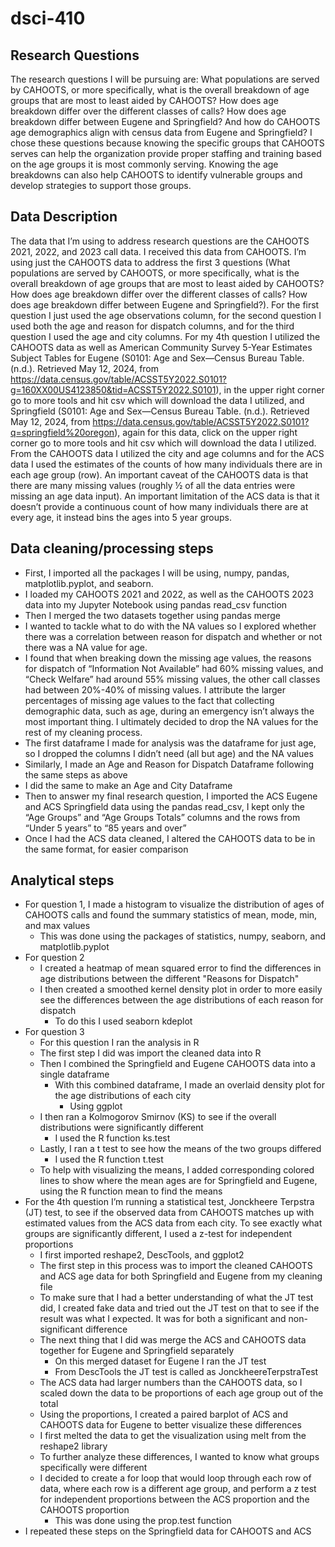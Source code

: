 # dsci-410

## Research Questions

The research questions I will be pursuing are: What populations are served by CAHOOTS, or more specifically, what is the overall breakdown of age groups that are most to least aided by CAHOOTS? How does age breakdown differ over the different classes of calls? How does age breakdown differ between Eugene and Springfield? And how do CAHOOTS age demographics align with census data from Eugene and Springfield? I chose these questions because knowing the specific groups that CAHOOTS serves can help the organization provide proper staffing and training based on the age groups it is most commonly serving. Knowing the age breakdowns can also help CAHOOTS to identify vulnerable groups and develop strategies to support those groups. 

## Data Description

The data that I’m using to address research questions are the CAHOOTS 2021, 2022, and 2023 call data. I received this data from CAHOOTS. I’m using just the CAHOOTS data to address the first 3 questions (What populations are served by CAHOOTS, or more specifically, what is the overall breakdown of age groups that are most to least aided by CAHOOTS? How does age breakdown differ over the different classes of calls? How does age breakdown differ between Eugene and Springfield?). For the first question I just used the age observations column, for the second question I used both the age and reason for dispatch columns, and for the third question I used the age and city columns. For my 4th question I utilized the CAHOOTS data as well as American Community Survey 5-Year Estimates Subject Tables for Eugene (S0101: Age and Sex—Census Bureau Table. (n.d.). Retrieved May 12, 2024, from https://data.census.gov/table/ACSST5Y2022.S0101?g=160XX00US4123850&tid=ACSST5Y2022.S0101), in the upper right corner go to more tools and hit csv which will download the data I utilized, and Springfield (S0101: Age and Sex—Census Bureau Table. (n.d.). Retrieved May 12, 2024, from https://data.census.gov/table/ACSST5Y2022.S0101?q=springfield%20oregon), again for this data, click on the upper right corner go to more tools and hit csv which will download the data I utilized. From the CAHOOTS data I utilized the city and age columns and for the ACS data I used the estimates of the counts of how many individuals there are in each age group (row). An important caveat of the CAHOOTS data is that there are many missing values (roughly ½ of all the data entries were missing an age data input). An important limitation of the ACS data is that it doesn’t provide a continuous count of how many individuals there are at every age, it instead bins the ages into 5 year groups.

## Data cleaning/processing steps

- First, I imported all the packages I will be using, numpy, pandas, matplotlib.pyplot, and seaborn. 
- I loaded my CAHOOTS 2021 and 2022, as well as the CAHOOTS 2023 data into my Jupyter Notebook using pandas read_csv function
- Then I merged the two datasets together using pandas merge
- I wanted to tackle what to do with the NA values so I explored whether there was a correlation between reason for dispatch and whether or not there was a NA value for age.
- I found that when breaking down the missing age values, the reasons for dispatch of “Information Not Available” had 60% missing values, and “Check Welfare” had around 55% missing values, the other call classes had between 20%-40% of missing values. I attribute the larger percentages of missing age values to the fact that collecting demographic data, such as age, during an emergency isn’t always the most important thing. I ultimately decided to drop the NA values for the rest of my cleaning process. 
- The first dataframe I made for analysis was the dataframe for just age, so I dropped the columns I didn’t need (all but age) and the NA values
- Similarly, I made an Age and Reason for Dispatch Dataframe following the same steps as above
- I did the same to make an Age and City Dataframe 
- Then to answer my final research question, I imported the ACS Eugene and ACS Springfield data using the pandas read_csv, I kept only the “Age Groups” and “Age Groups Totals” columns and the rows from “Under 5 years” to “85 years and over” 
- Once I had the ACS data cleaned, I altered the CAHOOTS data to be in the same format, for easier comparison 

## Analytical steps
- For question 1, I made a histogram to visualize the distribution of ages of CAHOOTS calls and found the summary statistics of mean, mode, min, and max values
     - This was done using the packages of statistics, numpy, seaborn, and matplotlib.pyplot
- For question 2 
     - I created a heatmap of mean squared error to find the differences in age distributions between the different "Reasons for Dispatch"
     - I then created a smoothed kernel density plot in order to more easily see the differences between the age distributions of each reason for dispatch
          - To do this I used seaborn kdeplot
- For question 3
     - For this question I ran the analysis in R 
     - The first step I did was import the cleaned data into R 
     - Then I combined the Springfield and Eugene CAHOOTS data into a single dataframe 
          - With this combined dataframe, I made an overlaid density plot for the age distributions of each city
               - Using ggplot
     - I then ran a Kolmogorov Smirnov (KS) to see if the overall distributions were significantly different 
          - I used the R function ks.test
     - Lastly, I ran a t test to see how the means of the two groups differed
          - I used the R function t.test
     - To help with visualizing the means, I added corresponding colored lines to show where the mean ages are for Springfield and Eugene, using the R function mean to find the means
- For the 4th question I’m running a statistical test, Jonckheere Terpstra (JT) test, to see if the observed data from CAHOOTS matches up with estimated values from the ACS data from each city. To see exactly what groups are significantly different, I used a z-test for independent proportions
     - I first imported reshape2, DescTools, and ggplot2
     - The first step in this process was to import the cleaned CAHOOTS and ACS age data for both Springfield and Eugene from my cleaning file
     - To make sure that I had a better understanding of what the JT test did, I created fake data and tried out the JT test on that to see if the result was what I expected. It was for both a significant and non-significant difference
     - The next thing that I did was merge the ACS and CAHOOTS data together for Eugene and Springfield separately 
          - On this merged dataset for Eugene I ran the JT test
          - From DescTools the JT test is called as JonckheereTerpstraTest
     - The ACS data had larger numbers than the CAHOOTS data, so I scaled down the data to be proportions of each age group out of the total
     - Using the proportions, I created a paired barplot of ACS and CAHOOTS data for Eugene to better visualize these differences
     - I first melted the data to get the visualization using melt from the reshape2 library
     - To further analyze these differences, I wanted to know what groups specifically were different
     - I decided to create a for loop that would loop through each row of data, where each row is a different age group, and perform a z test for independent proportions between the ACS proportion and the CAHOOTS proportion
          - This was done using the prop.test function
- I repeated these steps on the Springfield data for CAHOOTS and ACS
